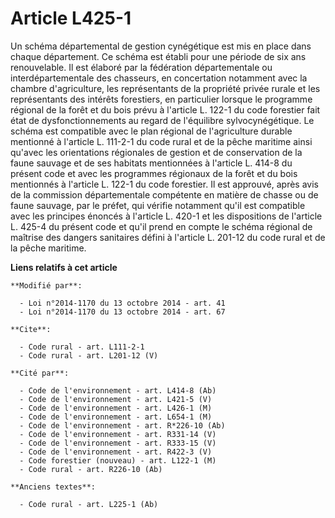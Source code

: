 # Article L425-1

Un schéma départemental de gestion cynégétique est mis en place dans chaque département. Ce schéma est établi pour une
période de six ans renouvelable. Il est élaboré par la fédération départementale ou interdépartementale des chasseurs, en
concertation notamment avec la chambre d'agriculture, les représentants de la propriété privée rurale et les représentants
des intérêts forestiers, en particulier lorsque le programme régional de la forêt et du bois prévu à l'article L. 122-1 du
code forestier fait état de dysfonctionnements au regard de l'équilibre sylvocynégétique. Le schéma est compatible avec le
plan régional de l'agriculture durable mentionné à l'article L. 111-2-1 du code rural et de la pêche maritime ainsi qu'avec
les orientations régionales de gestion et de conservation de la faune sauvage et de ses habitats mentionnées à l'article L.
414-8 du présent code et avec les programmes régionaux de la forêt et du bois mentionnés à l'article L. 122-1 du code
forestier. Il est approuvé, après avis de la commission départementale compétente en matière de chasse ou de faune sauvage,
par le préfet, qui vérifie notamment qu'il est compatible avec les principes énoncés à l'article L. 420-1 et les dispositions
de l'article L. 425-4 du présent code et qu'il prend en compte le schéma régional de maîtrise des dangers sanitaires défini à
l'article L. 201-12 du code rural et de la pêche maritime.

**Liens relatifs à cet article**

	**Modifié par**:

	  - Loi n°2014-1170 du 13 octobre 2014 - art. 41
	  - Loi n°2014-1170 du 13 octobre 2014 - art. 67

	**Cite**:

	  - Code rural - art. L111-2-1
	  - Code rural - art. L201-12 (V)

	**Cité par**:

	  - Code de l'environnement - art. L414-8 (Ab)
	  - Code de l'environnement - art. L421-5 (V)
	  - Code de l'environnement - art. L426-1 (M)
	  - Code de l'environnement - art. L654-1 (M)
	  - Code de l'environnement - art. R*226-10 (Ab)
	  - Code de l'environnement - art. R331-14 (V)
	  - Code de l'environnement - art. R333-15 (V)
	  - Code de l'environnement - art. R422-3 (V)
	  - Code forestier (nouveau) - art. L122-1 (M)
	  - Code rural - art. R226-10 (Ab)

	**Anciens textes**:

	  - Code rural - art. L225-1 (Ab)
